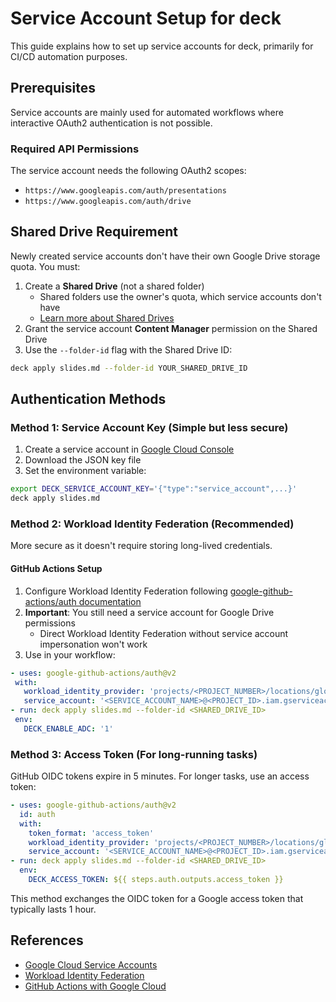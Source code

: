# Service Account Setup for deck
This guide explains how to set up service accounts for deck, primarily for CI/CD automation purposes.

## Prerequisites
Service accounts are mainly used for automated workflows where interactive OAuth2 authentication is not possible.

### Required API Permissions
The service account needs the following OAuth2 scopes:
- `https://www.googleapis.com/auth/presentations`
- `https://www.googleapis.com/auth/drive`

## Shared Drive Requirement
Newly created service accounts don't have their own Google Drive storage quota. You must:

1. Create a **Shared Drive** (not a shared folder)
   - Shared folders use the owner's quota, which service accounts don't have
   - [Learn more about Shared Drives](https://support.google.com/a/answer/7212025)
2. Grant the service account **Content Manager** permission on the Shared Drive
3. Use the `--folder-id` flag with the Shared Drive ID:

```bash
deck apply slides.md --folder-id YOUR_SHARED_DRIVE_ID
```

## Authentication Methods

### Method 1: Service Account Key (Simple but less secure)
1. Create a service account in [Google Cloud Console](https://console.cloud.google.com/iam-admin/serviceaccounts)
2. Download the JSON key file
3. Set the environment variable:

```bash
export DECK_SERVICE_ACCOUNT_KEY='{"type":"service_account",...}'
deck apply slides.md
```

### Method 2: Workload Identity Federation (Recommended)

More secure as it doesn't require storing long-lived credentials.

#### GitHub Actions Setup
1. Configure Workload Identity Federation following [google-github-actions/auth documentation](https://github.com/google-github-actions/auth)
2. **Important**: You still need a service account for Google Drive permissions
   - Direct Workload Identity Federation without service account impersonation won't work
3. Use in your workflow:

```yaml
- uses: google-github-actions/auth@v2
 with:
   workload_identity_provider: 'projects/<PROJECT_NUMBER>/locations/global/workloadIdentityPools/<POOL_NAME>/providers/<PROVIDER_NAME>'
   service_account: '<SERVICE_ACCOUNT_NAME>@<PROJECT_ID>.iam.gserviceaccount.com'
- run: deck apply slides.md --folder-id <SHARED_DRIVE_ID>
 env:
   DECK_ENABLE_ADC: '1'
```

### Method 3: Access Token (For long-running tasks)
GitHub OIDC tokens expire in 5 minutes. For longer tasks, use an access token:

```yaml
- uses: google-github-actions/auth@v2
  id: auth
  with:
    token_format: 'access_token'
    workload_identity_provider: 'projects/<PROJECT_NUMBER>/locations/global/workloadIdentityPools/<POOL_NAME>/providers/<PROVIDER_NAME>'
    service_account: '<SERVICE_ACCOUNT_NAME>@<PROJECT_ID>.iam.gserviceaccount.com'
- run: deck apply slides.md --folder-id <SHARED_DRIVE_ID>
  env:
    DECK_ACCESS_TOKEN: ${{ steps.auth.outputs.access_token }}
```

This method exchanges the OIDC token for a Google access token that typically lasts 1 hour.

## References
- [Google Cloud Service Accounts](https://cloud.google.com/iam/docs/service-accounts)
- [Workload Identity Federation](https://cloud.google.com/iam/docs/workload-identity-federation)
- [GitHub Actions with Google Cloud](https://github.com/google-github-actions/auth)
